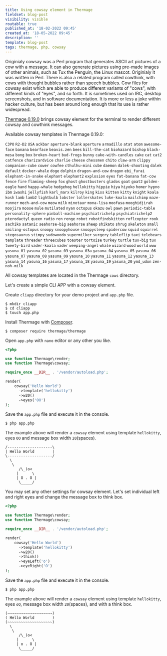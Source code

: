 ```yaml
---
title: Using cowsay element in Thermage
fieldset: blog-post
visibility: visible
routable: true
published_at: '18-02-2022 09:45'
created_at: '18-05-2022 09:45'
description: ''
template: blog-post
tags: thermage, php, cowsay
---
```


Originialy cowsay was a Perl program that generates ASCII art pictures of a cow with a message. It can also generate pictures using pre-made images of other animals, such as Tux the Penguin, the Linux mascot. Originialy it was written in Perl. There is also a related program called cowthink, with cows with thought bubbles rather than speech bubbles. Cow files for cowsay exist which are able to produce different variants of "cows", with different kinds of "eyes", and so forth. It is sometimes used on IRC, desktop screenshots, and in software documentation. It is more or less a joke within hacker culture, but has been around long enough that its use is rather widespread.

[Thermage 0.19.0](https://github.com/thermage/thermage/releases/tag/v0.19.0) brings cowsay element for the terminal to render different cowsay and cowthink messages. 

Available cowsay templates in Thermage 0.19.0:

`C3PO` `R2-D2` `USA` `ackbar` `aperture-blank` `aperture` `armadillo` `atat` `atom` `awesome-face` `banana` `bearface` `beavis.zen` `bees` `bill-the-cat` `biohazard` `bishop` `black-mesa` `bong` `box` `broken-heart` `bud-frogs` `bunny` `cake-with-candles` `cake` `cat` `cat2` `catfence` `charizardvice` `charlie` `cheese` `chessmen` `chito` `claw-arm` `clippy` `companion-cube` `cower` `cowfee` `cthulhu-mini` `cube` `daemon` `dalek-shooting` `dalek` `default` `docker-whale` `doge` `dolphin` `dragon-and-cow` `dragon` `ebi_furai` `elephant-in-snake` `elephant` `elephant2` `explosion` `eyes` `fat-banana` `fat-cow` `fence` `fire` `flaming-sheep` `fox` `ghost` `ghostbusters` `glados` `goat` `goat2` `golden-eagle` `hand` `happy-whale` `hedgehog` `hellokitty` `hippie` `hiya` `hiyoko` `homer` `hypno` `ibm` `iwashi` `jellyfish` `karl_marx` `kilroy` `king` `kiss` `kitten` `kitty` `knight` `koala` `kosh` `lamb` `lamb2` `lightbulb` `lobster` `lollerskates` `luke-koala` `mailchimp` `maze-runner` `mech-and-cow` `meow` `milk` `minotaur` `mona-lisa` `moofasa` `mooghidjirah` `moojira` `moose` `mule` `mutilated` `nyan` `octopus` `okazu` `owl` `pawn` `periodic-table` `personality-sphere` `pinball-machine` `psychiatrichelp` `psychiatrichelp2` `pterodactyl` `queen` `radio` `ren` `renge` `robot` `robotfindskitten` `roflcopter` `rook` `sachiko` `satanic` `seahorse-big` `seahorse` `sheep` `shikato` `shrug` `skeleton` `small` `smiling-octopus` `snoopy` `snoopyhouse` `snoopysleep` `spidercow` `squid` `squirrel` `stegosaurus` `stimpy` `sudowoodo` `supermilker` `surgery` `tableflip` `taxi` `telebears` `template` `threader` `threecubes` `toaster` `tortoise` `turkey` `turtle` `tux-big` `tux` `tweety-bird` `vader-koala` `vader` `weeping-angel` `whale` `wizard` `wood` `world` `www` `yasuna_01` `yasuna_02` `yasuna_03` `yasuna_03a` `yasuna_04` `yasuna_05` `yasuna_06` `yasuna_07` `yasuna_08` `yasuna_09` `yasuna_10` `yasuna_11` `yasuna_12` `yasuna_13` `yasuna_14` `yasuna_16` `yasuna_17` `yasuna_18` `yasuna_19` `yasuna_20` `ymd_udon` `zen-noh-milk`

All cowsay templates are located in the Thermage `cows` directory. 

Let's create a simple CLI APP with a cowsay element.

Create `cliapp` directory for your demo project and `app.php` file.

```
$ mkdir cliapp
$ cd cliapp
$ touch app.php
```

Install Thermage with [Composer](https://getcomposer.org).  

```
$ composer require thermage/thermage
```

Open `app.php` with `nano` editor or any other you like.

```php
<?php 

use function Thermage\render;
use function Thermage\cowsay;

require_once __DIR__ . '/vendor/autoload.php';

render(
    cowsay('Hello World')
      ->template('hellokitty')
      ->w20()
      ->eyes('OO')
);
```

Save the `app.php` file and execute it in the console.

```
$ php app.php
```

The example above will render a `cowsay` element using template `hellokitty`, eyes `OO` and message box width `20`(spaces).

```text
/--------------------\
| Hello World        |
\--------------------/
  \
   \
      /\_)o<
     |      \
     | O . O |
      \_____/
```

You may set any other settings for cowsay element. Let's set individual left and right eyes and change the message box to think box.

```php
<?php 

use function Thermage\render;
use function Thermage\cowsay;

require_once __DIR__ . '/vendor/autoload.php';

render(
    cowsay('Hello World')
      ->template('hellokitty')
      ->w20()
      ->think()
      ->eyeLeft('o')
      ->eyeRight('O')
);
```

Save the `app.php` file and execute it in the console.

```
$ php app.php
```

The example above will render a `cowsay` element using template `hellokitty`, eyes `oO`, message box width `20`(spaces), and with a think box.

```text
(~~~~~~~~~~~~~~~~~~~~)
( Hello World        )
(~~~~~~~~~~~~~~~~~~~~)
  \
   \
      /\_)o<
     |      \
     | o . O |
      \_____/
```